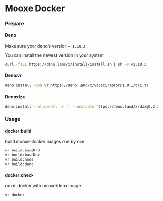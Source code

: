 # Mooxe Docker

### Prepare

#### Deno

Make sure your deno's version ```= 1.10.3```

You can install the newest version in your system

```bash
curl -fsSL https://deno.land/x/install/install.sh | sh -s v1.10.3
```

#### Deno:vr

```bash
deno install -qAn vr https://deno.land/x/velociraptor@1.0.1/cli.ts
```

#### Deno:dzx

```bash
deno install --allow-all -r -f --unstable https://deno.land/x/dzx@0.2.3/dzx.ts
```

### Usage

#### docker:build

build mooxe-docker images one by one

```bash
vr build:basePrd
vr build:baseDev
vr build:node
vr build:deno
```

#### docker:check

run in docker with mooxe/deno image

```bash
vr docker
```
